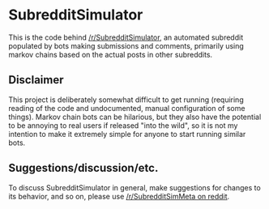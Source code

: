 # SubredditSimulator

This is the code behind [/r/SubredditSimulator](https://www.reddit.com/r/SubredditSimulator), an automated subreddit populated by bots making submissions and comments, primarily using markov chains based on the actual posts in other subreddits.

## Disclaimer

This project is deliberately somewhat difficult to get running (requiring reading of the code and undocumented, manual configuration of some things). Markov chain bots can be hilarious, but they also have the potential to be annoying to real users if released "into the wild", so it is not my intention to make it extremely simple for anyone to start running similar bots.

## Suggestions/discussion/etc.

To discuss SubredditSimulator in general, make suggestions for changes to its behavior, and so on, please use [/r/SubredditSimMeta on reddit](https://www.reddit.com/r/SubredditSimMeta).
